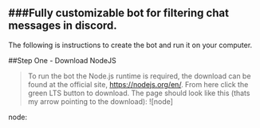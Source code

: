 ###Fully customizable bot for filtering chat messages in discord.
---
The following is instructions to create the bot and run it on your computer.

##Step One - Download NodeJS
> To run the bot the Node.js runtime is required, the download can be found at the official site, https://nodejs.org/en/. From here click the green LTS button to download. The page should look like this (thats my arrow pointing to the download): ![node]


node:
